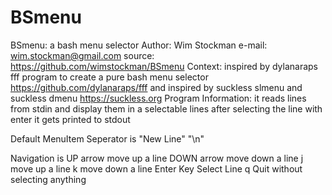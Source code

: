 # BSmenu
 BSmenu: a bash menu selector
Author: Wim Stockman 
e-mail: wim.stockman@gmail.com 
source: https://github.com/wimstockman/BSmenu
Context:
inspired by dylanaraps fff program to create a pure bash menu selector https://github.com/dylanaraps/fff
and inspired by suckless slmenu and suckless dmenu https://suckless.org
Program Information:
it reads lines from stdin and display them in a selectable lines
after selecting the line with enter it gets printed to stdout

 Default MenuItem Seperator is "New Line" "\n"

 Navigation is 
 	UP arrow 	move up a line
	DOWN arrow 	move down a line
	j		move up a line
	k		move down a line
	Enter Key	Select Line
	q		Quit without selecting anything
